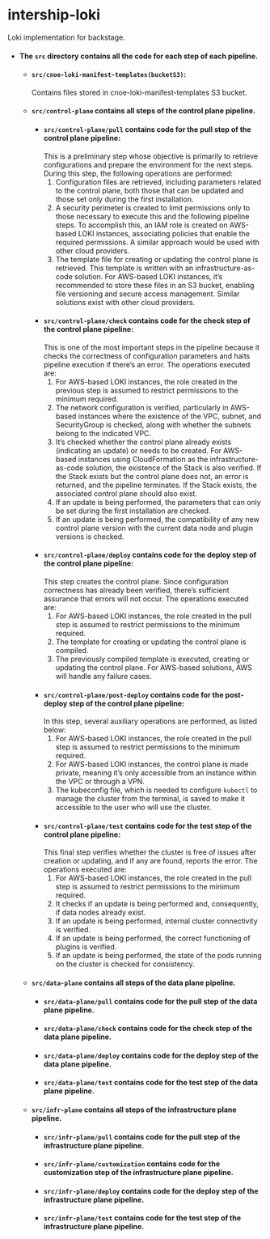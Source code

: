 # intership-loki
Loki implementation for backstage.

- #### The `src` directory contains all the code for each step of each pipeline.
    - #### `src/cnoe-loki-manifest-templates(bucketS3)`:
      Contains files stored in cnoe-loki-manifest-templates S3 bucket.
    - #### `src/control-plane` contains all steps of the control plane pipeline.
        - #### `src/control-plane/pull` contains code for the pull step of the control plane pipeline:
          This is a preliminary step whose objective is primarily to retrieve configurations and prepare the environment for the next steps.
          During this step, the following operations are performed:
            1) Configuration files are retrieved, including parameters related to the control plane, both those that can be updated and those set only during the first installation.
            2) A security perimeter is created to limit permissions only to those necessary to execute this and the following pipeline steps.
               To accomplish this, an IAM role is created on AWS-based LOKI instances, associating policies that enable the required permissions.
               A similar approach would be used with other cloud providers.
            3) The template file for creating or updating the control plane is retrieved. This template is written with an infrastructure-as-code solution. For AWS-based LOKI instances, it’s recommended to store these files in an S3 bucket, enabling file versioning and secure access management. Similar solutions exist with other cloud providers.
        - #### `src/control-plane/check` contains code for the check step of the control plane pipeline:
          This is one of the most important steps in the pipeline because it checks the correctness of configuration parameters and halts pipeline execution if there’s an error.
          The operations executed are:
            1) For AWS-based LOKI instances, the role created in the previous step is assumed to restrict permissions to the minimum required.
            2) The network configuration is verified, particularly in AWS-based instances where the existence of the VPC, subnet, and SecurityGroup is checked, along with whether the subnets belong to the indicated VPC.
            3) It’s checked whether the control plane already exists (indicating an update) or needs to be created. For AWS-based instances using CloudFormation as the infrastructure-as-code solution, the existence of the Stack is also verified. If the Stack exists but the control plane does not, an error is returned, and the pipeline terminates. If the Stack exists, the associated control plane should also exist.
            4) If an update is being performed, the parameters that can only be set during the first installation are checked.
            5) If an update is being performed, the compatibility of any new control plane version with the current data node and plugin versions is checked.
        - #### `src/control-plane/deploy` contains code for the deploy step of the control plane pipeline:
          This step creates the control plane. Since configuration correctness has already been verified, there’s sufficient assurance that errors will not occur.
          The operations executed are:
            1) For AWS-based LOKI instances, the role created in the pull step is assumed to restrict permissions to the minimum required.
            2) The template for creating or updating the control plane is compiled.
            3) The previously compiled template is executed, creating or updating the control plane. For AWS-based solutions, AWS will handle any failure cases.
        - #### `src/control-plane/post-deploy` contains code for the post-deploy step of the control plane pipeline:
          In this step, several auxiliary operations are performed, as listed below:
            1) For AWS-based LOKI instances, the role created in the pull step is assumed to restrict permissions to the minimum required.
            2) For AWS-based LOKI instances, the control plane is made private, meaning it’s only accessible from an instance within the VPC or through a VPN.
            3) The kubeconfig file, which is needed to configure `kubectl` to manage the cluster from the terminal, is saved to make it accessible to the user who will use the cluster.
        - #### `src/control-plane/test` contains code for the test step of the control plane pipeline:
          This final step verifies whether the cluster is free of issues after creation or updating, and if any are found, reports the error.
          The operations executed are:
            1) For AWS-based LOKI instances, the role created in the pull step is assumed to restrict permissions to the minimum required.
            2) It checks if an update is being performed and, consequently, if data nodes already exist.
            3) If an update is being performed, internal cluster connectivity is verified.
            4) If an update is being performed, the correct functioning of plugins is verified.
            5) If an update is being performed, the state of the pods running on the cluster is checked for consistency.
    - #### `src/data-plane` contains all steps of the data plane pipeline.
        - #### `src/data-plane/pull` contains code for the pull step of the data plane pipeline.
        - #### `src/data-plane/check` contains code for the check step of the data plane pipeline.
        - #### `src/data-plane/deploy` contains code for the deploy step of the data plane pipeline.
        - #### `src/data-plane/test` contains code for the test step of the data plane pipeline.
    - #### `src/infr-plane` contains all steps of the infrastructure plane pipeline.
        - #### `src/infr-plane/pull` contains code for the pull step of the infrastructure plane pipeline.
        - #### `src/infr-plane/customization` contains code for the customization step of the infrastructure plane pipeline.
        - #### `src/infr-plane/deploy` contains code for the deploy step of the infrastructure plane pipeline.
        - #### `src/infr-plane/test` contains code for the test step of the infrastructure plane pipeline.